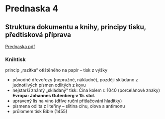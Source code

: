 # Prednaska 4
## Struktura dokumentu a knihy, principy tisku, předtisková příprava 

[Prednaska pdf](/PDF/Prednasky/prednaska4-knihtisk,principy%20tisku.pdf)
### Knihtisk
princip „razítka“ otištěného na papír – tisk z výšky
- původně dřevořezy (nepružné, nákladné), později
skládáno z jednotlivých písmen odlitých z kovu
- nejstarší známý „skládaný“ tisk: Čína kolem r. 1040
(porcelánové znaky)
__Evropa: Johannes Gutenberg v 15. stol.__
- upravený lis na víno (dříve ruční přitlačování hladítky)
- písmena odlita z liteřiny – slitina cínu, olova a antimonu
- průlomem tisk Bible (1455)